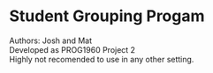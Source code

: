 # Student Grouping Progam<br>
Authors: Josh and Mat<br>
Developed as PROG1960 Project 2<br>
Highly not recomended to use in any other setting.
